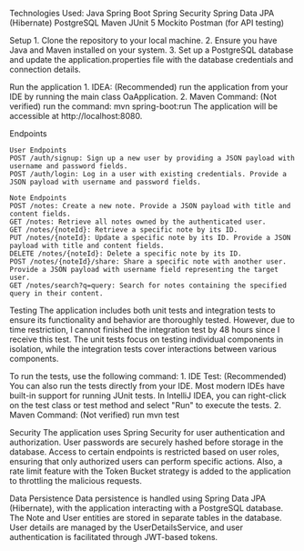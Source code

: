 Technologies Used:
    Java
    Spring Boot
    Spring Security
    Spring Data JPA (Hibernate)
    PostgreSQL
    Maven
    JUnit 5
    Mockito
    Postman (for API testing)

Setup
    1. Clone the repository to your local machine.
    2. Ensure you have Java and Maven installed on your system.
    3. Set up a PostgreSQL database and update the application.properties file with the database credentials and connection details.

Run the application
    1. IDEA: (Recommended)
       run the application from your IDE by running the main class OaApplication.
    2. Maven Command: (Not verified)
       run the command: mvn spring-boot:run
    The application will be accessible at http://localhost:8080.

Endpoints

    User Endpoints
    POST /auth/signup: Sign up a new user by providing a JSON payload with username and password fields.
    POST /auth/login: Log in a user with existing credentials. Provide a JSON payload with username and password fields.

    Note Endpoints
    POST /notes: Create a new note. Provide a JSON payload with title and content fields.
    GET /notes: Retrieve all notes owned by the authenticated user.
    GET /notes/{noteId}: Retrieve a specific note by its ID.
    PUT /notes/{noteId}: Update a specific note by its ID. Provide a JSON payload with title and content fields.
    DELETE /notes/{noteId}: Delete a specific note by its ID.
    POST /notes/{noteId}/share: Share a specific note with another user. Provide a JSON payload with username field representing the target user.
    GET /notes/search?q=query: Search for notes containing the specified query in their content.

Testing
    The application includes both unit tests and integration tests to ensure its functionality and behavior are thoroughly tested. 
    However, due to time restriction, I cannot finished the integration test by 48 hours since I receive this test.
    The unit tests focus on testing individual components in isolation, while the integration tests cover interactions between various components.

To run the tests, use the following command:
    1. IDE Test: (Recommended)
       You can also run the tests directly from your IDE. Most modern IDEs have built-in support for running JUnit tests. 
       In IntelliJ IDEA, you can right-click on the test class or test method and select "Run" to execute the tests.
    2. Maven Command: (Not verified)
       run mvn test

Security
    The application uses Spring Security for user authentication and authorization. 
    User passwords are securely hashed before storage in the database. Access to certain endpoints is restricted based on user roles, ensuring that only authorized users can perform specific actions.
    Also, a rate limit feature with the Token Bucket strategy is added to the application to throttling the malicious requests.

Data Persistence
    Data persistence is handled using Spring Data JPA (Hibernate), with the application interacting with a PostgreSQL database. 
    The Note and User entities are stored in separate tables in the database. User details are managed by the UserDetailsService, and user authentication is facilitated through JWT-based tokens.
